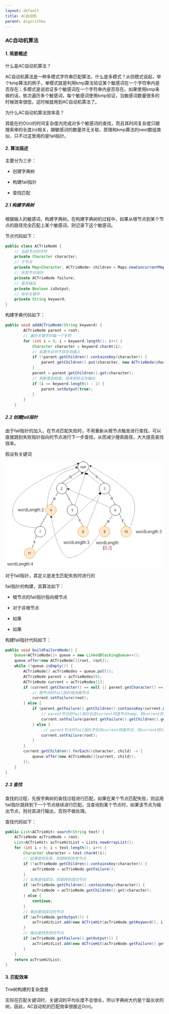 ```yaml
---
layout: default
title: AC自动机
parent: Algorithms
---
```


### AC自动机算法

#### 1. 简要概述

什么是AC自动机算法？

AC自动机算法是一种多模式字符串匹配算法，什么是多模式？从但模式说起，举个kmp算法的例子，单模式就是利用kmp算法验证某个敏感词在一个字符串内是否存在；多模式是说验证多个敏感词在一个字符串内是否存在。如果使用kmp来做的话，依次遍历多个敏感词，每个敏感词使用kmp验证，当敏感词数量很多的时候效率很低，这时候就用到AC自动机算法了。

为什么AC自动机算法效率高？

其能在约O(n)的时间复杂度内完成对多个敏感词的查找，而且其时间复杂度只跟搜索串的长度(n)相关，跟敏感词的数量并无关联，原理和kmp算法的next数组类似，只不过这里用的是fail指针。

#### 2. 算法描述

主要分为三步：

- 创建字典树

- 构建fail指针

- 查找匹配

##### 2.1 构建字典树

根据输入的敏感词，构建字典树。在构建字典树的过程中，如果从根节点到某个节点的路径完全匹配上某个敏感词，则记录下这个敏感词。

节点代码如下：

```java
public class ACTrieNode {
    // 当前节点的字符
    private Character character;
    // 子节点
    private Map<Character, ACTrieNode> children = Maps.newConcurrentMap();
    // 失败节点指针
    private ACTrieNode failure;
    // 是否输出
    private Boolean isOutput;
    // 命中关键字
    private String keyword;
}
```

构建字典代码如下：

```java
public void addACTrieNode(String keyword) {
        ACTrieNode parent = root;
        // 遍历关键字的每一个字符
        for (int i = 0; i < keyword.length(); i++) {
            Character character = keyword.charAt(i);
            // 如果节点中不存在则插入
            if (!parent.getChildren().containsKey(character)) {
                parent.getChildren().put(character, new ACTrieNode(character, i == keyword.length() - 1, parent.getKeyword() + character));
            }
            parent = parent.getChildren().get(character);
            // 判断是否结束，结束则标记为输出
            if (i == keyword.length() - 1) {
                parent.setOutput(true);
            }
        }          
    }
```

##### 2.2 创建fail指针

由于fail指针的加入，在节点匹配失败时，不用重新从根节点触发进行查找，可以直接跳到失败指针指向的节点进行下一步查找，从而减少搜索路径，大大提高查找效率。

假设有关键词 

![](../../assets/images/Algorithms/attachments/AC自动机_image_0.png)

对于fail指针，其定义是发生匹配失败时进行的 

fail指针的构建，其算法如下：

- 根节点的fail指针指向根节点

- 对于非根节点 

- 如果 

- 如果 

构建fail指针代码如下：

```java
public void buildFailureNode() {
	Queue<ACTrieNode[]> queue = new LinkedBlockingQueue<>();
	queue.offer(new ACTrieNode[]{root, root});
	while (!queue.isEmpty()) {
		ACTrieNode[] acTrieNodes = queue.poll();
		ACTrieNode parent = acTrieNodes[0];
		ACTrieNode current = acTrieNodes[1];
		if (current.getCharacter() == null || parent.getCharacter() == null) {
			// 根节点的fail指针指向根节点
			current.setFailure(root);
		} else {
			if (parent.getFailure().getChildren().containsKey(current.getCharacter())) {
				// parent节点的fail指针包含current同值节点temp，则current的fail指针指向temp
				current.setFailure(parent.getFailure().getChildren().get(current.getCharacter()));
			} else {
				 // parent节点的fail指针不包含current同值节点，则current的failhi真指向根节点     
				current.setFailure(root);
			}
		}
		current.getChildren().forEach((character, child) -> {
			queue.offer(new ACTrieNode[]{current, child});
		});
	}
}
```

##### 2.3 查找

查找的过程，先按字典树的查找过程进行匹配，如果在某个节点匹配失败，则运用fail指针跳转到下一个节点继续进行匹配。当查询到某个节点时，如果该节点为输出节点，则对其进行输出，否则不做处理。

查找代码如下：

```java
public List<ACTrieHit> search(String text) {
	ACTrieNode acTrieNode = root;
	List<ACTrieHit> acTrieHitList = Lists.newArrayList();
	for (int i = 0; i < text.length(); i++) {
		Character character = text.charAt(i);
		// 如果查找失败，则跳转到失败节点
		if (!acTrieNode.getChildren().containsKey(character)) {
			acTrieNode = acTrieNode.getFailure();
		}
		// 如果查找成功，则跳转到成功节点
		if (acTrieNode.getChildren().containsKey(character)) {
			acTrieNode = acTrieNode.getChildren().get(character);
		} else {
			continue;
		}
		// 输出查找成功的节点
		if (acTrieNode.getOutput()) {
			acTrieHitList.add(new ACTrieHit(acTrieNode.getKeyword(), i - acTrieNode.getKeyword().length() + 1, i));
		}
		// 输出查找失败的节点
		if (acTrieNode.getFailure().getOutput()) {
			acTrieHitList.add(new ACTrieHit(acTrieNode.getFailure().getKeyword(), i - acTrieNode.getFailure().getKeyword().length() + 1, i));
		}
	}
	return acTrieHitList;
}
```

#### 3. 匹配效率

Trie树构建的复杂度是 

实际在匹配关键词时，关键词的平均长度不会很长，所以字典树大约是个扁长状的树，因此，AC自动机的匹配效率很接近O(n)。
